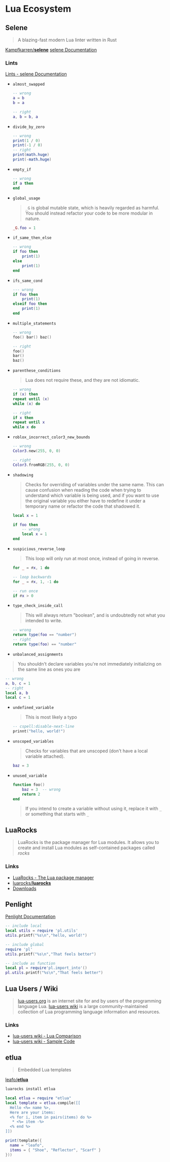 # Lua Ecosystem


## Selene

> A blazing-fast modern Lua linter written in Rust


[Kampfkarren/**selene**](https://github.com/Kampfkarren/selene)
[selene Documentation](https://kampfkarren.github.io/selene/)


### Lints

[Lints - selene Documentation](https://kampfkarren.github.io/selene/lints/index.html)


* `almost_swapped`

    ```lua
    -- wrong
    a = b
    b = a

    -- right
    a, b = b, a
    ```


* `divide_by_zero`


    ```lua
    -- wrong
    print(1 / 0)
    print(-1 / 0)
    -- right
    print(math.huge)
    print(-math.huge)
    ```

* `empty_if`

    ```lua
    -- wrong
    if a then
    end
    ```

* `global_usage`

  > `_G` is global mutable state, which is heavily regarded as harmful.
  > You should instead refactor your code to be more modular in nature.

  ```lua
  _G.foo = 1
  ```

* `if_same_then_else`

    ```lua
    -- wrong
    if foo then
        print(1)
    else
        print(1)
    end
    ```

* `ifs_same_cond`

    ```lua
    --- wrong
    if foo then
        print(1)
    elseif foo then
        print(1)
    end
    ```

* `multiple_statements`

    ```lua
    -- wrong
    foo() bar() baz()

    -- right
    foo()
    bar()
    baz()
    ```

* `parenthese_conditions`

  > Lua does not require these, and they are not idiomatic.


    ```lua
    -- wrong
    if (x) then
    repeat until (x)
    while (x) do

    -- right
    if x then
    repeat until x
    while x do
    ```

* `roblox_incorrect_color3_new_bounds`

    ```lua
    -- wrong
    Color3.new(255, 0, 0)

    -- right
    Color3.fromRGB(255, 0, 0)
    ```

* `shadowing`

    > Checks for overriding of variables under the same name.
    > This can cause confusion when reading the code when trying to understand which variable is being used, and if you want to use the original variable you either have to redefine it under a temporary name or refactor the code that shadowed it.

    ```lua
    local x = 1

    if foo then
        -- wrong
        local x = 1
    end
    ```

* `suspicious_reverse_loop`

   > This loop will only run at most once, instead of going in reverse.


    ```lua
    for _ = #x, 1 do

    -- loop backwards
    for _ = #x, 1, -1 do

    -- run once
    if #x > 0
    ```

* `type_check_inside_call`

    > This will always return "boolean", and is undoubtedly not what you intended to write.

    ```lua
    -- wrong
    return type(foo == "number")
    -- right
    return type(foo) == "number"
    ```

* `unbalanced_assignments`

> You shouldn't declare variables you're not immediately initializing on the same line as ones you are


```lua
-- wrong
a, b, c = 1
-- right
local a, b
local c = 1
```

* `undefined_variable`

    > This is most likely a typo

    ```lua
    -- cspell:disable-next-line
    prinnt("hello, world!")
    ```

* `unscoped_variables`


    > Checks for variables that are unscoped (don't have a local variable attached).

    ```lua
    baz = 3
    ```

* `unused_variable`

    ```lua
    function foo()
        baz = 3  -- wrong
        return 2
    end
    ```

    > If you intend to create a variable without using it, replace it with `_` or something that starts with `_`


## LuaRocks


> LuaRocks is the package manager for Lua modules.
> It allows you to create and install Lua modules as self-contained packages called *rocks*

### Links


* [LuaRocks - The Lua package manager](https://luarocks.org/)
* [luarocks/**luarocks**](https://github.com/luarocks/luarocks)
* [Downloads](http://luarocks.github.io/luarocks/releases/)


## Penlight

[Penlight Documentation](http://stevedonovan.github.io/Penlight/api/manual/01-introduction.md.html#)

```lua
-- include local
local utils = require 'pl.utils'
utils.printf("%s\n","hello, world!")

-- include global
require 'pl'
utils.printf("%s\n","That feels better")

-- include as function
local pl = require'pl.import_into'()
pl.utils.printf("%s\n","That feels better")
```

## Lua Users / Wiki

> [lua-users.org](http://lua-users.org/) is an internet site for and by users of the programming language Lua.
> [lua-users wiki](http://lua-users.org/wiki/) is a large community-maintained collection of Lua programming language information and resources.

### Links

* [lua-users wiki - Lua Comparison](http://lua-users.org/wiki/LuaComparison)
* [lua-users wiki - Sample Code](http://lua-users.org/wiki/SampleCode)


## etlua

> Embedded Lua templates

[leafo/**etlua**](https://github.com/leafo/etlua)

```bash
luarocks install etlua
```

```lua
local etlua = require "etlua"
local template = etlua.compile([[
  Hello <%= name %>,
  Here are your items:
  <% for i, item in pairs(items) do %>
   * <%= item -%>
  <% end %>
]])

print(template({
  name = "leafo",
  items = { "Shoe", "Reflector", "Scarf" }
}))
```

